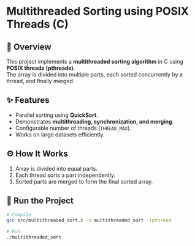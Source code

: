 # Multithreaded Sorting using POSIX Threads (C)

## 📖 Overview
This project implements a **multithreaded sorting algorithm** in C using **POSIX threads (pthreads)**.  
The array is divided into multiple parts, each sorted concurrently by a thread, and finally merged.

## ✨ Features
- Parallel sorting using **QuickSort**.
- Demonstrates **multithreading, synchronization, and merging**.
- Configurable number of threads (`THREAD_MAX`).
- Works on large datasets efficiently.

## ⚙️ How It Works
1. Array is divided into equal parts.
2. Each thread sorts a part independently.
3. Sorted parts are merged to form the final sorted array.

## 🚀 Run the Project
```bash
# Compile
gcc src/multithreaded_sort.c -o multithreaded_sort -lpthread

# Run
./multithreaded_sort
